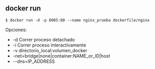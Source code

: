 ##  docker run

    $ docker run -d -p 8005:80 --name nginx_prueba dockerfile/nginx


Opciones:

* -d Correr proceso detachado
* -i Correr proceso interactivamente
* -v directorio_local:volumen_docker
* -net=bridge|none|container:NAME_or_ID|host
* --dns=IP_ADDRESS

